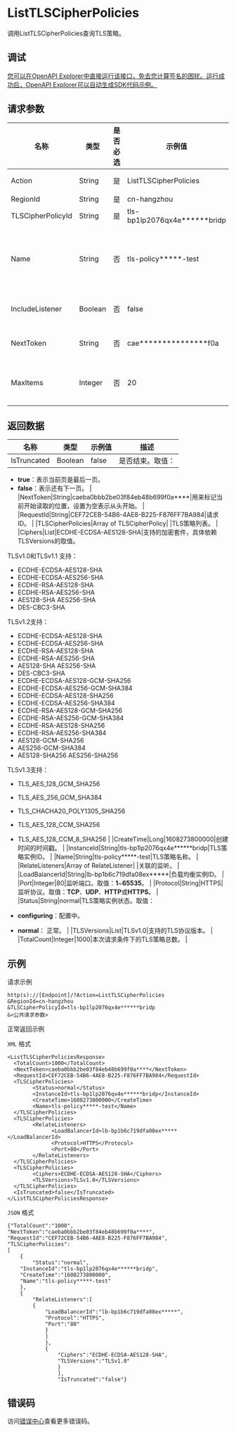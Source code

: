 # ListTLSCipherPolicies

调用ListTLSCipherPolicies查询TLS策略。

## 调试

[您可以在OpenAPI Explorer中直接运行该接口，免去您计算签名的困扰。运行成功后，OpenAPI Explorer可以自动生成SDK代码示例。](https://api.aliyun.com/#product=Slb&api=ListTLSCipherPolicies&type=RPC&version=2014-05-15)

## 请求参数

|名称|类型|是否必选|示例值|描述|
|--|--|----|---|--|
|Action|String|是|ListTLSCipherPolicies|要执行的操作，取值：**ListTLSCipherPolicies**。 |
|RegionId|String|是|cn-hangzhou|负载均衡实例地域ID。 |
|TLSCipherPolicyId|String|是|tls-bp1lp2076qx4e\*\*\*\*\*\*bridp|TLS策略ID。 |
|Name|String|否|tls-policy\*\*\*\*\*-test|TLS策略名称。长度为2~128个英文或中文字符，必须以大小字母或中文开头，可包含数字、英文句点（.）、下划线（\_）和短划线（-）。 |
|IncludeListener|Boolean|否|false|是否返回关联的监听信息。取值：**true**或**false**（默认）。 |
|NextToken|String|否|cae\*\*\*\*\*\*\*\*\*\*\*\*\*\*\*f0a|用来标记当前开始读取的位置，设置为空表示从头开始。 |
|MaxItems|Integer|否|20|本次读取的最大TLS策略数，取值：**1**~**100**。用户传入为空时，默认值为**20**。 |

## 返回数据

|名称|类型|示例值|描述|
|--|--|---|--|
|IsTruncated|Boolean|false|是否结束。取值：

 -   **true**：表示当前页是最后一页。
-   **false**：表示还有下一页。 |
|NextToken|String|caeba0bbb2be03f84eb48b699f0a\*\*\*\*|用来标记当前开始读取的位置，设置为空表示从头开始。 |
|RequestId|String|CEF72CEB-54B6-4AE8-B225-F876FF7BA984|请求ID。 |
|TLSCipherPolicies|Array of TLSCipherPolicy| |TLS策略列表。 |
|Ciphers|List|ECDHE-ECDSA-AES128-SHA|支持的加密套件，具体依赖TLSVersions的取值。

 TLSv1.0和TLSv1.1 支持：

 -   ECDHE-ECDSA-AES128-SHA
-   ECDHE-ECDSA-AES256-SHA
-   ECDHE-RSA-AES128-SHA
-   ECDHE-RSA-AES256-SHA
-   AES128-SHA AES256-SHA
-   DES-CBC3-SHA

 TLSv1.2支持：

 -   ECDHE-ECDSA-AES128-SHA
-   ECDHE-ECDSA-AES256-SHA
-   ECDHE-RSA-AES128-SHA
-   ECDHE-RSA-AES256-SHA
-   AES128-SHA AES256-SHA
-   DES-CBC3-SHA
-   ECDHE-ECDSA-AES128-GCM-SHA256
-   ECDHE-ECDSA-AES256-GCM-SHA384
-   ECDHE-ECDSA-AES128-SHA256
-   ECDHE-ECDSA-AES256-SHA384
-   ECDHE-RSA-AES128-GCM-SHA256
-   ECDHE-RSA-AES256-GCM-SHA384
-   ECDHE-RSA-AES128-SHA256
-   ECDHE-RSA-AES256-SHA384
-   AES128-GCM-SHA256
-   AES256-GCM-SHA384
-   AES128-SHA256 AES256-SHA256

 TLSv1.3支持：

 -   TLS\_AES\_128\_GCM\_SHA256
-   TLS\_AES\_256\_GCM\_SHA384
-   TLS\_CHACHA20\_POLY1305\_SHA256
-   TLS\_AES\_128\_CCM\_SHA256
-   TLS\_AES\_128\_CCM\_8\_SHA256 |
|CreateTime|Long|1608273800000|创建时间的时间戳。 |
|InstanceId|String|tls-bp1lp2076qx4e\*\*\*\*\*\*bridp|TLS策略实例ID。 |
|Name|String|tls-policy\*\*\*\*\*-test|TLS策略名称。 |
|RelateListeners|Array of RelateListener| |关联的监听。 |
|LoadBalancerId|String|lb-bp1b6c719dfa08ex\*\*\*\*\*|负载均衡实例ID。 |
|Port|Integer|80|监听端口。取值：**1**~**65535**。 |
|Protocol|String|HTTPS|监听协议。取值：**TCP**、**UDP**、**HTTP**或**HTTPS**。 |
|Status|String|normal|TLS策略实例状态。取值：

 -   **configuring**：配置中。
-   **normal**： 正常。 |
|TLSVersions|List|TLSv1.0|支持的TLS协议版本。 |
|TotalCount|Integer|1000|本次请求条件下的TLS策略总数。 |

## 示例

请求示例

```
http(s)://[Endpoint]/?Action=ListTLSCipherPolicies
&RegionId=cn-hangzhou
&TLSCipherPolicyId=tls-bp1lp2076qx4e******bridp
&<公共请求参数>
```

正常返回示例

`XML` 格式

```
<ListTLSCipherPoliciesResponse>
  <TotalCount>1000</TotalCount>
  <NextToken>caeba0bbb2be03f84eb48b699f0a****</NextToken>
  <RequestId>CEF72CEB-54B6-4AE8-B225-F876FF7BA984</RequestId>
  <TLSCipherPolicies>
        <Status>normal</Status>
        <InstanceId>tls-bp1lp2076qx4e******bridp</InstanceId>
        <CreateTime>1608273800000</CreateTime>
        <Name>tls-policy*****-test</Name>
  </TLSCipherPolicies>
  <TLSCipherPolicies>
        <RelateListeners>
              <LoadBalancerId>lb-bp1b6c719dfa08ex*****</LoadBalancerId>
              <Protocol>HTTPS</Protocol>
              <Port>80</Port>
        </RelateListeners>
  </TLSCipherPolicies>
  <TLSCipherPolicies>
        <Ciphers>ECDHE-ECDSA-AES128-SHA</Ciphers>
        <TLSVersions>TLSv1.0</TLSVersions>
  </TLSCipherPolicies>
  <IsTruncated>false</IsTruncated>
</ListTLSCipherPoliciesResponse>
```

`JSON` 格式

```
{"TotalCount":"1000",
"NextToken":"caeba0bbb2be03f84eb48b699f0a****",
"RequestId":"CEF72CEB-54B6-4AE8-B225-F876FF7BA984",
"TLSCipherPolicies":
[
    {
        "Status":"normal",
    "InstanceId":"tls-bp1lp2076qx4e******bridp",
    "CreateTime":"1608273800000",
    "Name":"tls-policy*****-test"
    },
    {
        "RelateListeners":[
        {
            "LoadBalancerId":"lb-bp1b6c719dfa08ex*****",
            "Protocol":"HTTPS",
            "Port":"80"
            }
            ]
            },
            {
                "Ciphers":"ECDHE-ECDSA-AES128-SHA",
                "TLSVersions":"TLSv1.0"
                }
                ],
                "IsTruncated":"false"}
```

## 错误码

访问[错误中心](https://error-center.aliyun.com/status/product/Slb)查看更多错误码。


